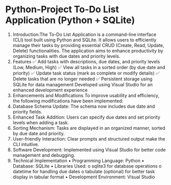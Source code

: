 # Python-Project To-Do List Application (Python + SQLite)
1. Introduction:The To-Do List Application is a command-line interface (CLI) tool built using Python and SQLite. It allows users to efficiently manage their tasks by providing essential CRUD (Create, Read, Update, Delete) functionalities. The application aims to enhance productivity by organizing tasks with due dates and priority levels.
2. Features 
✅ Add tasks with descriptions, due dates, and priority levels (Low, Medium, High)
✅ View all tasks in a sorted order (by due date and priority) 
✅ Update task status (mark as complete or modify details) 
✅ Delete tasks that are no longer needed 
✅ Persistent storage using SQLite for data management Developed using Visual Studio for an enhanced development experience
3. Enhancements and Modifications To improve usability and efficiency, the following modifications have been implemented:
 1.	Database Schema Update: The schema now includes due date and priority fields.
 2.	Enhanced Task Addition: Users can specify due dates and set priority levels when adding a task.
 3.	Sorting Mechanism: Tasks are displayed in an organized manner, sorted by due date and priority.
 4.	User-friendly Interaction: Clear prompts and structured output make the CLI intuitive.
 5.	Software Development: Implemented using Visual Studio for better code management and debugging.
4. Technical Implementation
 •	Programming Language: Python
 •	Database: SQLite
 •	Libraries Used: 
  o	sqlite3 for database operations
  o	datetime for handling due dates
  o	tabulate (optional) for better task display in tabular format
 •	Development Environment: Visual Studio
